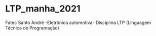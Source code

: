 # LTP_manha_2021
Fatec Santo André -Eletrônica automotiva- Disciplina LTP (Linguagem Técnica de Programação)
